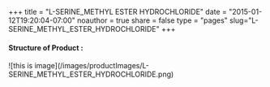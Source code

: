 +++
title = "L-SERINE_METHYL ESTER HYDROCHLORIDE"
date = "2015-01-12T19:20:04-07:00"
noauthor = true
share = false
type = "pages"
slug="L-SERINE_METHYL_ESTER_HYDROCHLORIDE"
+++

<h4> Structure of Product : </h4>
![this is image](/images/productImages/L-SERINE_METHYL_ESTER_HYDROCHLORIDE.png)
